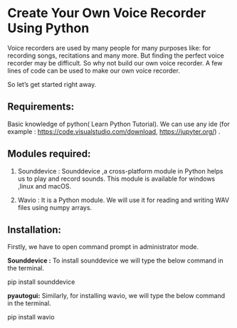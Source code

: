 # Create Your Own Voice Recorder Using Python
Voice recorders are used by many people for many purposes like: for recording songs, recitations and many more. But finding the perfect voice recorder may be difficult. So why not build our own voice recorder. A few lines of code can be used to make our own voice recorder.

So let’s get started right away.

## Requirements:
Basic knowledge of python( Learn Python Tutorial). We can use any ide (for example : https://code.visualstudio.com/download, https://jupyter.org/) .

## Modules required:
1. Sounddevice : Sounddevice ,a cross-platform module in Python helps us to play and record sounds. This module is available for windows ,linux and macOS.

2. Wavio : It is a Python module. We will use it for reading and writing WAV files using numpy arrays.

## Installation:
Firstly, we have to open command prompt in administrator mode.

**Sounddevice :** To install sounddevice we will type the below command in the terminal.

pip install sounddevice

**pyautogui:** Similarly, for installing wavio, we will type the below command in the terminal.

pip install wavio
